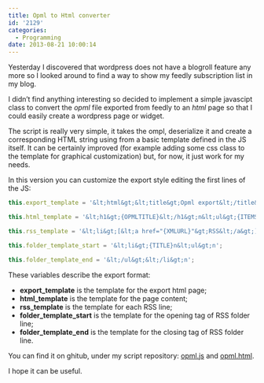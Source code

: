 ```yaml
---
title: Opml to Html converter
id: '2129'
categories:
  - Programming
date: 2013-08-21 10:00:14
---
```


Yesterday I discovered that wordpress does not have a blogroll feature any more so I looked around to find a way to show my feedly subscription list in my blog.

I didn’t find anything interesting so decided to implement a simple javascipt class to convert the _opml_ file exported from feedly to an _html_ page so that I could easily create a wordpress page or widget.

The script is really very simple, it takes the ompl, deserialize it and create a corresponding HTML string using from a basic template defined in the JS itself. It can be certainly improved (for example adding some css class to the template for graphical customization) but, for now, it just work for my needs.

In this version you can customize the export style editing the first lines of the JS:

```js
this.export_template = '&lt;html&gt;&lt;title&gt;Opml export&lt;/title&gt;&lt;body&gt;{INNERHTML}&lt;/body&gt;&lt;/html&gt;';

this.html_template = '&lt;h1&gt;{OPMLTITLE}&lt;/h1&gt;n&lt;ul&gt;{ITEMS}&lt;/ul&gt;';

this.rss_template = '&lt;li&gt;[&lt;a href="{XMLURL}"&gt;RSS&lt;/a&gt;] &lt;a href="{HTMLURL}"&gt;{TITLE}&lt;/a&gt;&lt;/li&gt;n';

this.folder_template_start = '&lt;li&gt;{TITLE}n&lt;ul&gt;n';

this.folder_template_end = '&lt;/ul&gt;&lt;/li&gt;n';
```

These variables describe the export format:

* **export\_template** is the template for the export html page;
* **html\_template** is the template for the page content;
* **rss\_template** is the template for each RSS line;
* **folder\_template\_start** is the template for the opening tag of RSS folder line;
* **folder\_template\_end** is the template for the closing tag of RSS folder line.

You can find it on ghitub, under my script repository: [opml.js](https://github.com/alexmufatti/Scripts/blob/master/scripts/opml.js "opml.js") and [opml.html](https://github.com/alexmufatti/Scripts/blob/master/scripts/opml.html "opml.html").

I hope it can be useful.
